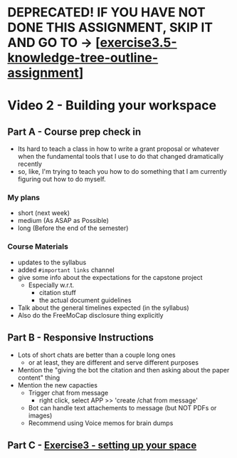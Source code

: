 
# DEPRECATED! IF YOU HAVE NOT DONE THIS ASSIGNMENT, SKIP IT AND GO TO ->  [[exercise3.5-knowledge-tree-outline-assignment]]

# Video 2 - Building your workspace 

## Part A - Course prep check in 
- Its hard to teach a class in how to write a grant proposal or whatever when the fundamental tools that I use to do that changed dramatically recently 
- so, like, I'm trying to teach you how to do something that I am currently figuring out how to do myself. 
### My plans
- short (next week)
- medium (As ASAP as Possible)
- long (Before the end of the semester)
### Course Materials
- updates to the syllabus
- added `#important links` channel
- give some info about the expectations for the capstone project
  - Especially w.r.t.
    - citation stuff
    - the actual document guidelines
- Talk about the general timelines expected (in the syllabus)
- Also do the FreeMoCap disclosure thing explicitly

## Part B - Responsive Instructions
- Lots of short chats are better than a couple long ones 
  - or at least, they are different and serve different purposes
- Mention the "giving the bot the citation and then asking about the paper content" thing
- Mention the new capacties
  - Trigger chat from message 
    - right click, select APP >> 'create /chat from message'
  - Bot can handle text attachements to message (but NOT PDFs or images)
  - Recommend using Voice memos for brain dumps 
 


## Part C -  [Exercise3 - setting up your space](Exercise3-student-instructions.md)



[//begin]: # "Autogenerated link references for markdown compatibility"
[exercise3.5-knowledge-tree-outline-assignment]: ../exercise3.5/exercise3.5-knowledge-tree-outline-assignment.md "Assignment 3.5 - Knowledge Tree Outline Assignment"
[//end]: # "Autogenerated link references"
